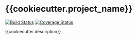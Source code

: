 # {{cookiecutter.project_name}}

[![Build Status](https://travis-ci.org/aldryn/{{cookiecutter.repo_name}}.svg?branch=master)](https://travis-ci.org/aldryn/{{cookiecutter.repo_name}})
[![Coverage Status](https://img.shields.io/coveralls/aldryn/{{cookiecutter.repo_name}}.svg)](https://coveralls.io/r/aldryn/{{cookiecutter.repo_name}})

{{cookiecutter.description}}
